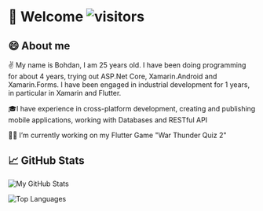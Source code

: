 # 👋 Welcome ![visitors](https://page-views.glitch.me/badge?page_id=booooooogdan.visitor-badge)

## 😄 About me 

✌️ My name is Bohdan, I am 25 years old. I have been doing programming for about 4 years, trying out ASP.Net Core, Xamarin.Android and Xamarin.Forms. I have been engaged in industrial development for 1 years, in particular in Xamarin and Flutter.

🎓I have experience in cross-platform development, creating and publishing mobile applications, working with Databases and RESTful API

👩‍💻 I’m currently working on my Flutter Game "War Thunder Quiz 2"

## 📈 GitHub Stats

![My GitHub Stats](https://github-readme-stats.vercel.app/api?username=booooooogdan&count_private=true&hide=contribs&show_icons=true&theme=radical)

![Top Languages](https://github-readme-stats.vercel.app/api/top-langs/?username=booooooogdan&count_private=true&hide=tsql&langs_count=7&theme=radical&layout=compact)
